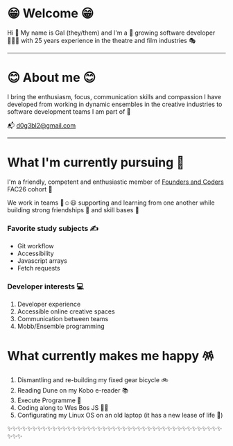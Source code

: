 # 😁 Welcome 😁

Hi :wave: My name is Gal (they/them) and I'm a 🌱 growing software developer 🧑🏻‍💻 
with 25 years experience in the theatre and film industries 🎭 

---

# 😊 About me 😊

I bring the enthusiasm, focus, communication skills and compassion I have developed 
from working in dynamic ensembles in the creative industries to software development teams I am part of 🤝

📬 d0g3bl2@gmail.com

---

# What I'm currently pursuing 🐾

I'm a friendly, competent and enthusiastic member of [Founders and Coders](https://www.foundersandcoders.com/) FAC26 cohort 🎏

We work in teams 🙂☺️😃 supporting and learning from one another while building strong friendships 💪 and skill bases 🤹

### Favorite study subjects ✍️ 
- Git workflow 
- Accessibility
- Javascript arrays
- Fetch requests 

### Developer interests 💻
1. Developer experience 
2. Accessible online creative spaces 
3. Communication between teams 
4. Mobb/Ensemble programming 

# What currently makes me happy 🪅
1. Dismantling and re-building my fixed gear bicycle 🚲
2. Reading Dune on my Kobo e-reader 📚
3. Execute Programme 🧩
4. Coding along to Wes Bos JS 🧑‍💻
5. Configurating my Linux OS on an old laptop (it has a new lease of life 🧟)

✨✨✨✨✨✨✨✨✨✨✨✨✨✨✨✨✨✨✨✨✨✨✨✨✨✨✨✨✨✨✨✨✨✨✨✨✨✨✨✨✨✨✨✨✨✨
